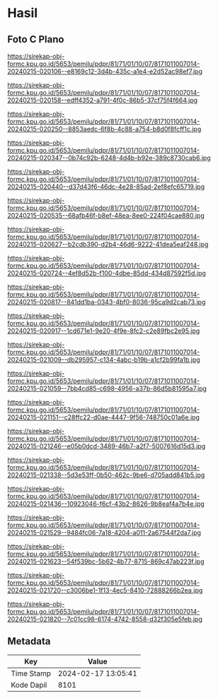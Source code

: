 # Hasil

## Foto C Plano

https://sirekap-obj-formc.kpu.go.id/5653/pemilu/pdpr/81/71/01/10/07/8171011007014-20240215-020106--e8169c12-3d4b-435c-a1e4-e2d52ac98ef7.jpg

https://sirekap-obj-formc.kpu.go.id/5653/pemilu/pdpr/81/71/01/10/07/8171011007014-20240215-020158--edff4352-a791-4f0c-86b5-37cf75f4f664.jpg

https://sirekap-obj-formc.kpu.go.id/5653/pemilu/pdpr/81/71/01/10/07/8171011007014-20240215-020250--8853aedc-6f8b-4c88-a754-b8d0f8fcff1c.jpg

https://sirekap-obj-formc.kpu.go.id/5653/pemilu/pdpr/81/71/01/10/07/8171011007014-20240215-020347--0b74c92b-6248-4d4b-b92e-389c8730cab6.jpg

https://sirekap-obj-formc.kpu.go.id/5653/pemilu/pdpr/81/71/01/10/07/8171011007014-20240215-020440--d37d43f6-46dc-4e28-85ad-2ef8efc65719.jpg

https://sirekap-obj-formc.kpu.go.id/5653/pemilu/pdpr/81/71/01/10/07/8171011007014-20240215-020535--68afb46f-b8ef-48ea-8ee0-224f04cae880.jpg

https://sirekap-obj-formc.kpu.go.id/5653/pemilu/pdpr/81/71/01/10/07/8171011007014-20240215-020627--b2cdb390-d2b4-46d6-9222-41dea5eaf248.jpg

https://sirekap-obj-formc.kpu.go.id/5653/pemilu/pdpr/81/71/01/10/07/8171011007014-20240215-020724--4ef8d52b-f100-4dbe-85dd-434d87592f5d.jpg

https://sirekap-obj-formc.kpu.go.id/5653/pemilu/pdpr/81/71/01/10/07/8171011007014-20240215-020817--841dd1ba-0343-4bf0-8036-95ca9d2cab73.jpg

https://sirekap-obj-formc.kpu.go.id/5653/pemilu/pdpr/81/71/01/10/07/8171011007014-20240215-020917--1cd671e1-9e20-4f9e-8fc2-c2e89fbc2e95.jpg

https://sirekap-obj-formc.kpu.go.id/5653/pemilu/pdpr/81/71/01/10/07/8171011007014-20240215-021009--db295957-c134-4abc-b19b-a1cf2b99fa1b.jpg

https://sirekap-obj-formc.kpu.go.id/5653/pemilu/pdpr/81/71/01/10/07/8171011007014-20240215-021059--7bb4cd85-c698-4956-a37b-86d5b81595a7.jpg

https://sirekap-obj-formc.kpu.go.id/5653/pemilu/pdpr/81/71/01/10/07/8171011007014-20240215-021151--c28ffc22-d0ae-4447-9f56-748750c01a6e.jpg

https://sirekap-obj-formc.kpu.go.id/5653/pemilu/pdpr/81/71/01/10/07/8171011007014-20240215-021246--e05b0dcd-3489-46b7-a2f7-5007616d15d3.jpg

https://sirekap-obj-formc.kpu.go.id/5653/pemilu/pdpr/81/71/01/10/07/8171011007014-20240215-021338--5d3e53ff-0b50-462c-9be6-d705add841b5.jpg

https://sirekap-obj-formc.kpu.go.id/5653/pemilu/pdpr/81/71/01/10/07/8171011007014-20240215-021436--10923046-f6cf-43b2-8626-9b8eaf4a7b4e.jpg

https://sirekap-obj-formc.kpu.go.id/5653/pemilu/pdpr/81/71/01/10/07/8171011007014-20240215-021529--9484fc06-7a18-4204-a011-2a67544f2da7.jpg

https://sirekap-obj-formc.kpu.go.id/5653/pemilu/pdpr/81/71/01/10/07/8171011007014-20240215-021623--54f539bc-5b62-4b77-8715-869c47ab223f.jpg

https://sirekap-obj-formc.kpu.go.id/5653/pemilu/pdpr/81/71/01/10/07/8171011007014-20240215-021720--c3006be1-1f13-4ec5-8410-72888266b2ea.jpg

https://sirekap-obj-formc.kpu.go.id/5653/pemilu/pdpr/81/71/01/10/07/8171011007014-20240215-021820--7c01cc98-6174-4742-8558-d32f305e5feb.jpg


## Metadata

| Key        | Value               |
| ---------- | ------------------- |
| Time Stamp | 2024-02-17 13:05:41 |
| Kode Dapil | 8101                |



